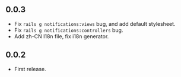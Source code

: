 0.0.3
-----

- Fix `rails g notifications:views` bug, and add default stylesheet.
- Fix `rails g notifications:controllers` bug.
- Add zh-CN I18n file, fix i18n generator.

0.0.2
-----

- First release.
